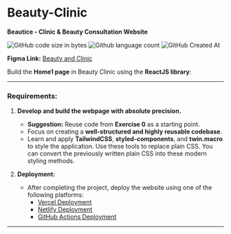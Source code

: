 # Beauty-Clinic
**Beautice - Clinic & Beauty Consultation Website**

![GitHub code size in bytes](https://img.shields.io/github/languages/code-size/Viet281101/BeautyClinic) ![Github language count](https://img.shields.io/github/languages/count/Viet281101/BeautyClinic) ![GitHub Created At](https://img.shields.io/github/created-at/Viet281101/BeautyClinic)

**Figma Link:** [Beauty and Clinic](https://www.figma.com/design/Ry2YV1BCuUR3m0xPZdqrGP/Beautice---Clinic-%26-Beauty-Consultation-Website-Design?node-id=513-2&node-type=canvas&t=vKCDwo3FlkNBcL8j-0)

Build the **Home1 page** in Beauty Clinic using the **ReactJS library**:

---

### Requirements:
1. **Develop and build the webpage with absolute precision.**
   - **Suggestion:** Reuse code from **Exercise 0** as a starting point.
   - Focus on creating a **well-structured and highly reusable codebase**.
   - Learn and apply **TailwindCSS**, **styled-components**, and **twin.macro** to style the application. Use these tools to replace plain CSS. You can convert the previously written plain CSS into these modern styling methods.

2. **Deployment:**
   - After completing the project, deploy the website using one of the following platforms:
     - [Vercel Deployment](https://vercel.com/docs/deployments/overview)
     - [Netlify Deployment](https://www.netlify.com/)
     - [GitHub Actions Deployment](https://docs.github.com/en/actions/deployment/about-deployments/deploying-with-github-actions) 

---
